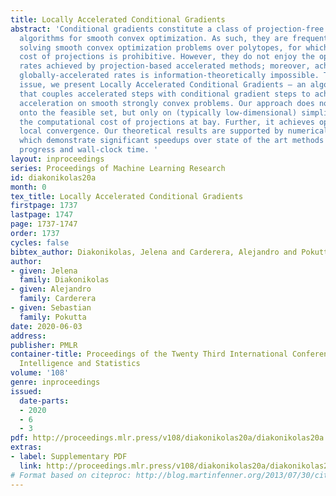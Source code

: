 ```yaml
---
title: Locally Accelerated Conditional Gradients
abstract: 'Conditional gradients constitute a class of projection-free first-order
  algorithms for smooth convex optimization. As such, they are frequently used in
  solving smooth convex optimization problems over polytopes, for which the computational
  cost of projections is prohibitive. However, they do not enjoy the optimal convergence
  rates achieved by projection-based accelerated methods; moreover, achieving such
  globally-accelerated rates is information-theoretically impossible. To address this
  issue, we present Locally Accelerated Conditional Gradients – an algorithmic framework
  that couples accelerated steps with conditional gradient steps to achieve \emph{local}
  acceleration on smooth strongly convex problems. Our approach does not require projections
  onto the feasible set, but only on (typically low-dimensional) simplices, thus keeping
  the computational cost of projections at bay. Further, it achieves optimal accelerated
  local convergence. Our theoretical results are supported by numerical experiments,
  which demonstrate significant speedups over state of the art methods in both per-iteration
  progress and wall-clock time. '
layout: inproceedings
series: Proceedings of Machine Learning Research
id: diakonikolas20a
month: 0
tex_title: Locally Accelerated Conditional Gradients
firstpage: 1737
lastpage: 1747
page: 1737-1747
order: 1737
cycles: false
bibtex_author: Diakonikolas, Jelena and Carderera, Alejandro and Pokutta, Sebastian
author:
- given: Jelena
  family: Diakonikolas
- given: Alejandro
  family: Carderera
- given: Sebastian
  family: Pokutta
date: 2020-06-03
address: 
publisher: PMLR
container-title: Proceedings of the Twenty Third International Conference on Artificial
  Intelligence and Statistics
volume: '108'
genre: inproceedings
issued:
  date-parts:
  - 2020
  - 6
  - 3
pdf: http://proceedings.mlr.press/v108/diakonikolas20a/diakonikolas20a.pdf
extras:
- label: Supplementary PDF
  link: http://proceedings.mlr.press/v108/diakonikolas20a/diakonikolas20a-supp.pdf
# Format based on citeproc: http://blog.martinfenner.org/2013/07/30/citeproc-yaml-for-bibliographies/
---
```

